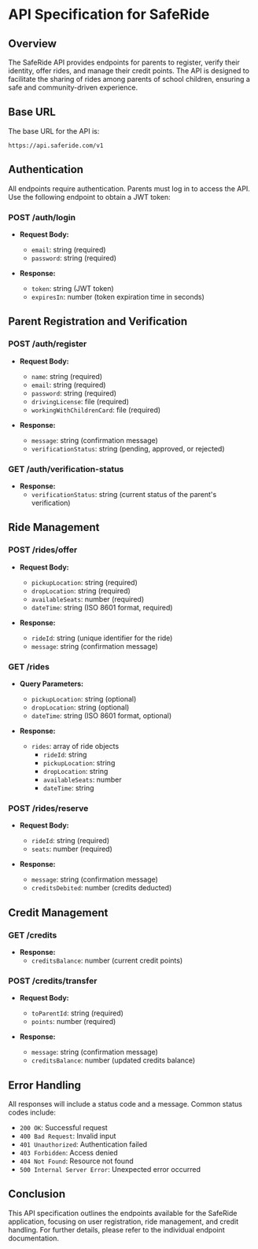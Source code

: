 # API Specification for SafeRide

## Overview
The SafeRide API provides endpoints for parents to register, verify their identity, offer rides, and manage their credit points. The API is designed to facilitate the sharing of rides among parents of school children, ensuring a safe and community-driven experience.

## Base URL
The base URL for the API is:
```
https://api.saferide.com/v1
```

## Authentication
All endpoints require authentication. Parents must log in to access the API. Use the following endpoint to obtain a JWT token:

### POST /auth/login
- **Request Body:**
  - `email`: string (required)
  - `password`: string (required)

- **Response:**
  - `token`: string (JWT token)
  - `expiresIn`: number (token expiration time in seconds)

## Parent Registration and Verification

### POST /auth/register
- **Request Body:**
  - `name`: string (required)
  - `email`: string (required)
  - `password`: string (required)
  - `drivingLicense`: file (required)
  - `workingWithChildrenCard`: file (required)

- **Response:**
  - `message`: string (confirmation message)
  - `verificationStatus`: string (pending, approved, or rejected)

### GET /auth/verification-status
- **Response:**
  - `verificationStatus`: string (current status of the parent's verification)

## Ride Management

### POST /rides/offer
- **Request Body:**
  - `pickupLocation`: string (required)
  - `dropLocation`: string (required)
  - `availableSeats`: number (required)
  - `dateTime`: string (ISO 8601 format, required)

- **Response:**
  - `rideId`: string (unique identifier for the ride)
  - `message`: string (confirmation message)

### GET /rides
- **Query Parameters:**
  - `pickupLocation`: string (optional)
  - `dropLocation`: string (optional)
  - `dateTime`: string (ISO 8601 format, optional)

- **Response:**
  - `rides`: array of ride objects
    - `rideId`: string
    - `pickupLocation`: string
    - `dropLocation`: string
    - `availableSeats`: number
    - `dateTime`: string

### POST /rides/reserve
- **Request Body:**
  - `rideId`: string (required)
  - `seats`: number (required)

- **Response:**
  - `message`: string (confirmation message)
  - `creditsDebited`: number (credits deducted)

## Credit Management

### GET /credits
- **Response:**
  - `creditsBalance`: number (current credit points)

### POST /credits/transfer
- **Request Body:**
  - `toParentId`: string (required)
  - `points`: number (required)

- **Response:**
  - `message`: string (confirmation message)
  - `creditsBalance`: number (updated credits balance)

## Error Handling
All responses will include a status code and a message. Common status codes include:
- `200 OK`: Successful request
- `400 Bad Request`: Invalid input
- `401 Unauthorized`: Authentication failed
- `403 Forbidden`: Access denied
- `404 Not Found`: Resource not found
- `500 Internal Server Error`: Unexpected error occurred

## Conclusion
This API specification outlines the endpoints available for the SafeRide application, focusing on user registration, ride management, and credit handling. For further details, please refer to the individual endpoint documentation.